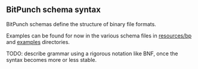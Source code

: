 ## BitPunch schema syntax

BitPunch schemas define the structure of binary file formats.

Examples can be found for now in the various schema files in
[resources/bp](../resources/bp/) and [examples](../examples/) directories.

TODO: describe grammar using a rigorous notation like BNF, once the
syntax becomes more or less stable.
